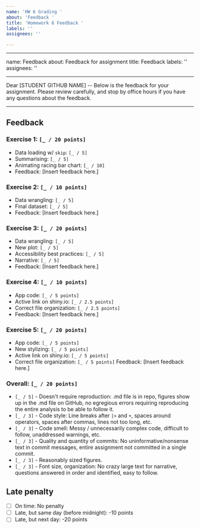 ```yaml
---
name: 'HW 6 Grading '
about: 'Feedback '
title: 'Homework 6 Feedback '
labels: ''
assignees: ''

---
```


---
name: Feedback
about: Feedback for assignment
title: Feedback
labels: ''
assignees: ''

---

Dear [STUDENT GITHUB NAME] -- Below is the feedback for your assignment. Please review carefully, and stop by office hours if you have any questions about the feedback.

---

## Feedback

### Exercise 1: `[_ / 20 points]`

- Data loading w/ `skip`: `[_ / 5]`
- Summarising: `[_ / 5]`
- Animating racing bar chart: `[_ / 10]`
- Feedback: [Insert feedback here.]

### Exercise 2: `[_ / 10 points]`

  - Data wrangling: `[_ / 5]`
  - Final dataset: `[_ / 5]`
  - Feedback: [Insert feedback here.]


### Exercise 3: `[_ / 20 points]`

  - Data wrangling: `[_ / 5]`
  - New plot: `[_ / 5]`
  - Accessibility best practices: `[_ / 5]`
  - Narrative: `[_ / 5]`
  - Feedback: [Insert feedback here.]
  
### Exercise 4: `[_ / 10 points]`

- App code: `[_ / 5 points]`
- Active link on shiny.io: `[_ / 2.5 points]`
- Correct file organization: `[_ / 2.5 points]`
- Feedback: [Insert feedback here.]

### Exercise 5: `[_ / 20 points]`
- App code: `[_ / 5 points]`
- New stylizing: `[_ / 5 points]`
- Active link on shiny.io: `[_ / 5 points]`
- Correct file organization: `[_ / 5 points]`
Feedback: [Insert feedback here.]

### Overall: `[_ / 20 points]`

- `[_ / 5]` - Doesn't require reproduction: .md file is in repo, figures show up in the .md file on GitHub, no egregious errors requiring reproducing the entire analysis to be able to follow it.
- `[_ / 3]` - Code style: Line breaks after `|>` and `+`, spaces around operators, spaces after commas, lines not too long, etc.
- `[_ / 3]` - Code smell: Messy / unnecessarily complex code, difficult to follow, unaddressed warnings, etc.
- `[_ / 3]` - Quality and quantity of commits: No uninformative/nonsense text in commit messages, entire assignment not committed in a single commit.
- `[_ / 3]` - Reasonably sized figures.
- `[_ / 3]` - Font size, organization: No crazy large text for narrative, questions answered in order and identified, easy to follow.

## Late penalty

- [ ] On time: No penalty
- [ ] Late, but same day (before midnight): -10 points
- [ ] Late, but next day: -20 points

